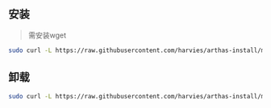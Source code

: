 
## 安装

> 需安装wget
```bash
sudo curl -L https://raw.githubusercontent.com/harvies/arthas-install/master/install_arthas.sh|sh
```

## 卸载

```bash
sudo curl -L https://raw.githubusercontent.com/harvies/arthas-install/master/uninstall_arthas.sh|sh
```
